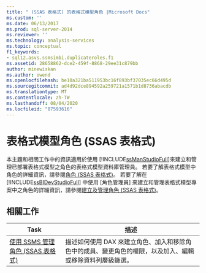 ```yaml
---
title: " (SSAS 表格式) 的表格式模型角色 |Microsoft Docs"
ms.custom: ''
ms.date: 06/13/2017
ms.prod: sql-server-2014
ms.reviewer: ''
ms.technology: analysis-services
ms.topic: conceptual
f1_keywords:
- sql12.asvs.ssmsimbi.duplicateroles.f1
ms.assetid: 28658862-dce2-459f-8868-29ee31c879bb
author: minewiskan
ms.author: owend
ms.openlocfilehash: be10a321ba511953bc16f893bf37035ec66d495d
ms.sourcegitcommit: ad4d92dce894592a259721a1571b1d8736abacdb
ms.translationtype: MT
ms.contentlocale: zh-TW
ms.lasthandoff: 08/04/2020
ms.locfileid: "87593616"
---
```

# <a name="tabular-model-roles-ssas-tabular"></a>表格式模型角色 (SSAS 表格式)
  本主題和相關工作中的資訊適用於使用 [!INCLUDE[ssManStudioFull](../../includes/ssmanstudiofull-md.md)]來建立和管理已部署表格式模型之角色的表格式模型資料庫管理員。 若要了解表格式模型中角色的詳細資訊，請參閱[角色 &#40;SSAS 表格式&#41;](roles-ssas-tabular.md)。 若要了解在 [!INCLUDE[ssBIDevStudioFull](../../includes/ssbidevstudiofull-md.md)] 中使用 [角色管理員] 來建立和管理表格式模型專案中之角色的詳細資訊，請參閱[建立及管理角色 &#40;SSAS 表格式&#41;](create-and-manage-roles-ssas-tabular.md)。  
  
## <a name="related-tasks"></a>相關工作  
  
|Task|描述|  
|----------|-----------------|  
|[使用 SSMS 管理角色 &#40;SSAS 表格式&#41;](manage-roles-by-using-ssms-ssas-tabular.md)|描述如何使用 DAX 來建立角色、加入和移除角色中的成員、變更角色的權限，以及加入、編輯或移除資料列層級篩選。|  
  
  
